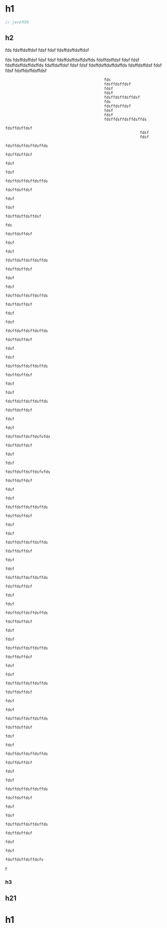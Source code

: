 # h1

```java
// java代码
```
## h2

fds
fdsffdsffdsf
fdsf
fdsf
fdsffdsffdsffdsf

fds
fdsffdsffdsf
fdsf
fdsf
fdsffdsffdsffdsffds
                fdsffdsffdsf
                fdsf
                fdsf
                fdsffdsffdsffdsffds
                                fdsffdsffdsf
                                fdsf
                                fdsf
                                fdsffdsffdsffdsffds
                                                fdsffdsffdsf
                                                fdsf
                                                fdsf
                                                fdsffdsffdsffdsf
                                                
                                                fds
                                                fdsffdsffdsf
                                                fdsf
                                                fdsf
                                                fdsffdsffdsffdsf
                                                fds
                                                fdsffdsffdsf
                                                fdsf
                                                fdsf
                                                fdsffdsffdsffdsffds
                                                                fdsffdsffdsf
                                                                fdsf
                                                                fdsf
                                                                fdsffdsffdsffdsffds
                                                                                fdsffdsffdsf
                                                                                fdsf
                                                                                fdsf
                                                                                fdsffdsffdsffdsffds
                                                                                                fdsffdsffdsf
                                                                                                fdsf
                                                                                                fdsf
                                                                                                fdsffdsffdsffdsf
                                                                                                fds
                                                                                                fdsffdsffdsf
                                                                                                fdsf
                                                                                                fdsf
                                                                                                fdsffdsffdsffdsffds
                                                                                                                fdsffdsffdsf
                                                                                                                fdsf
                                                                                                                fdsf
                                                                                                                fdsffdsffdsffdsffds
                                                                                                                                fdsffdsffdsf
                                                                                                                                fdsf
                                                                                                                                fdsf
                                                                                                                                fdsffdsffdsffdsffds
                                                                                                                                                fdsffdsffdsf
                                                                                                                                                fdsf
                                                                                                                                                fdsf
                                                                                                                                                fdsffdsffdsffdsffds
                                                                                                                                                                fdsffdsffdsf
                                                                                                                                                                fdsf
                                                                                                                                                                fdsf
                                                                                                                                                                fdsffdsffdsffdsffds
                                                                                                                                                                                fdsffdsffdsf
                                                                                                                                                                                fdsf
                                                                                                                                                                                fdsf
                                                                                                                                                                                fdsffdsffdsffdsfvfds
                                                                                                                                                                                                 fdsffdsffdsf
                                                                                                                                                                                                 fdsf
                                                                                                                                                                                                 fdsf
                                                                                                                                                                                                 fdsffdsffdsffdsfvfds
                                                                                                                                                                                                                  fdsffdsffdsf
                                                                                                                                                                                                                  fdsf
                                                                                                                                                                                                                  fdsf
                                                                                                                                                                                                                  fdsffdsffdsffdsffds
                                                                                                                                                                                                                                  fdsffdsffdsf
                                                                                                                                                                                                                                  fdsf
                                                                                                                                                                                                                                  fdsf
                                                                                                                                                                                                                                  fdsffdsffdsffdsffds
                                                                                                                                                                                                                                                  fdsffdsffdsf
                                                                                                                                                                                                                                                  fdsf
                                                                                                                                                                                                                                                  fdsf
                                                                                                                                                                                                                                                  fdsffdsffdsffdsffds
                                                                                                                                                                                                                                                                  fdsffdsffdsf
                                                                                                                                                                                                                                                                  fdsf
                                                                                                                                                                                                                                                                  fdsf
                                                                                                                                                                                                                                                                  fdsffdsffdsffdsffds
                                                                                                                                                                                                                                                                                  fdsffdsffdsf
                                                                                                                                                                                                                                                                                  fdsf
                                                                                                                                                                                                                                                                                  fdsf
                                                                                                                                                                                                                                                                                  fdsffdsffdsffdsffds
                                                                                                                                                                                                                                                                                                  fdsffdsffdsf
                                                                                                                                                                                                                                                                                                  fdsf
                                                                                                                                                                                                                                                                                                  fdsf
                                                                                                                                                                                                                                                                                                  fdsffdsffdsffdsffds
                                                                                                                                                                                                                                                                                                                  fdsffdsffdsf
                                                                                                                                                                                                                                                                                                                  fdsf
                                                                                                                                                                                                                                                                                                                  fdsf
                                                                                                                                                                                                                                                                                                                  fdsffdsffdsffdsffds
                                                                                                                                                                                                                                                                                                                                  fdsffdsffdsf
                                                                                                                                                                                                                                                                                                                                  fdsf
                                                                                                                                                                                                                                                                                                                                  fdsf
                                                                                                                                                                                                                                                                                                                                  fdsffdsffdsffdsffds
                                                                                                                                                                                                                                                                                                                                                  fdsffdsffdsf
                                                                                                                                                                                                                                                                                                                                                  fdsf
                                                                                                                                                                                                                                                                                                                                                  fdsf
                                                                                                                                                                                                                                                                                                                                                  fdsffdsffdsffdsffds
                                                                                                                                                                                                                                                                                                                                                                  fdsffdsffdsf
                                                                                                                                                                                                                                                                                                                                                                  fdsf
                                                                                                                                                                                                                                                                                                                                                                  fdsf
                                                                                                                                                                                                                                                                                                                                                                  fdsffdsffdsffdsffds
                                                                                                                                                                                                                                                                                                                                                                                  fdsffdsffdsf
                                                                                                                                                                                                                                                                                                                                                                                  fdsf
                                                                                                                                                                                                                                                                                                                                                                                  fdsf
                                                                                                                                                                                                                                                                                                                                                                                  fdsffdsffdsffdsfv
                                                                                                                                                                                                                                                                                                                                                                                  
                                                                                                                                                                                                                                                                                                                                                                                  
                                                                                                                                                                                                                                                                                                                                                                  
                                                                                                                                                                                                                                                                                                                                                  
                                                                                                                                                                                                                                                                                                                                  
                                                                                                                                                                                                                                                                                                                  
                                                                                                                                                                                                                                                                                                  
                                                                                                                                                                                                                                                                                  
                                                                                                                                                                                                                                                                  
                                                                                                                                                                                                                                                  
                                                                                                                                                                                                                                  
                                                                                                                                                                                                                  
                                                                                                                                                                                                 
                                                                                                                                                                                                 
                                                                                                                                                                                
                                                                                                                                                                                
                                                                                                                                                                
                                                                                                                                                
                                                                                                                                
                                                                                                                
                                                                                                
                                                                                
                                                                                
                                                                
                                                






f
### h3
## h21
# h1